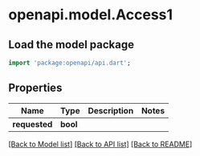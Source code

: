 # openapi.model.Access1

## Load the model package
```dart
import 'package:openapi/api.dart';
```

## Properties
Name | Type | Description | Notes
------------ | ------------- | ------------- | -------------
**requested** | **bool** |  | 

[[Back to Model list]](../README.md#documentation-for-models) [[Back to API list]](../README.md#documentation-for-api-endpoints) [[Back to README]](../README.md)


